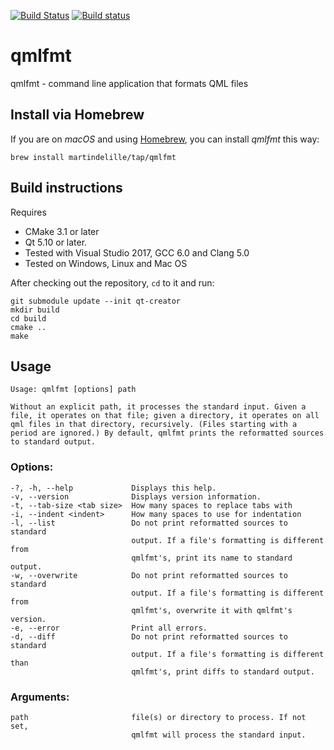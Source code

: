 [![Build Status](https://travis-ci.org/jesperhh/qmlfmt.svg?branch=master)](https://travis-ci.org/jesperhh/qmlfmt)
[![Build status](https://ci.appveyor.com/api/projects/status/qti9p9s9q9r3pkoo/branch/master?svg=true)](https://ci.appveyor.com/project/jesperhh/qmlfmt/branch/master)

# qmlfmt
qmlfmt - command line application that formats QML files

## Install via Homebrew

If you are on *macOS* and using [Homebrew](https://brew.sh), you can install *qmlfmt* this way:

```
brew install martindelille/tap/qmlfmt
```

## Build instructions
Requires
- CMake 3.1 or later
- Qt 5.10 or later.
- Tested with Visual Studio 2017, GCC 6.0 and Clang 5.0
- Tested on Windows, Linux and Mac OS

After checking out the repository, `cd` to it and run:

    git submodule update --init qt-creator
    mkdir build
    cd build
    cmake ..
    make
  
## Usage
    Usage: qmlfmt [options] path

    Without an explicit path, it processes the standard input. Given a file, it operates on that file; given a directory, it operates on all qml files in that directory, recursively. (Files starting with a period are ignored.) By default, qmlfmt prints the reformatted sources to standard output.

### Options:
    -?, -h, --help             Displays this help.
    -v, --version              Displays version information.
    -t, --tab-size <tab size>  How many spaces to replace tabs with
    -i, --indent <indent>      How many spaces to use for indentation
    -l, --list                 Do not print reformatted sources to standard
                               output. If a file's formatting is different from
                               qmlfmt's, print its name to standard output.
    -w, --overwrite            Do not print reformatted sources to standard
                               output. If a file's formatting is different from
                               qmlfmt's, overwrite it with qmlfmt's version.
    -e, --error                Print all errors.
    -d, --diff                 Do not print reformatted sources to standard
                               output. If a file's formatting is different than
                               qmlfmt's, print diffs to standard output.

### Arguments:
    path                       file(s) or directory to process. If not set,
                               qmlfmt will process the standard input.
